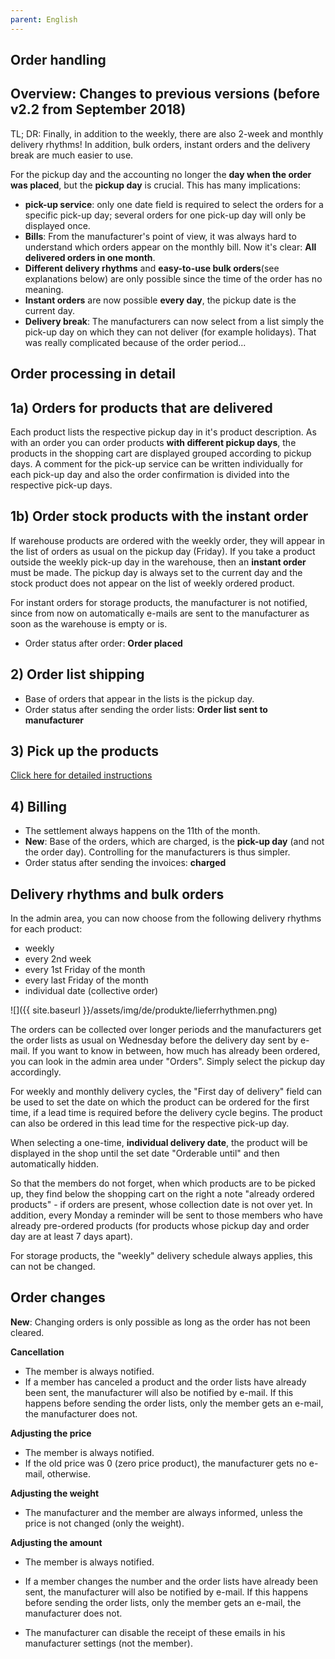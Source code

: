 ```yaml
---
parent: English
---
```

## Order handling

## Overview: Changes to previous versions (before v2.2 from September 2018)
TL; DR: Finally, in addition to the weekly, there are also 2-week and monthly delivery rhythms! In addition, bulk orders, instant orders and the delivery break are much easier to use.

For the pickup day and the accounting no longer the **day when the order was placed**, but the **pickup day** is crucial. This has many implications:

* **pick-up service**: only one date field is required to select the orders for a specific pick-up day; several orders for one pick-up day will only be displayed once.
* **Bills**: From the manufacturer's point of view, it was always hard to understand which orders appear on the monthly bill. Now it's clear: **All delivered orders in one month**.
* **Different delivery rhythms** and **easy-to-use bulk orders**(see explanations below) are only possible since the time of the order has no meaning.
* **Instant orders** are now possible **every day**, the pickup date is the current day.
* **Delivery break**: The manufacturers can now select from a list simply the pick-up day on which they can not deliver (for example holidays). That was really complicated because of the order period...


## Order processing in detail

## 1a) Orders for products that are delivered
Each product lists the respective pickup day in it's product description. As with an order you can order products **with different pickup days**, the products in the shopping cart are displayed grouped according to pickup days. A comment for the pick-up service can be written individually for each pick-up day and also the order confirmation is divided into the respective pick-up days.

## 1b) Order stock products with the instant order
If warehouse products are ordered with the weekly order, they will appear in the list of orders as usual on the pickup day (Friday). If you take a product outside the weekly pick-up day in the warehouse, then an **instant order** must be made. The pickup day is always set to the current day and the stock product does not appear on the list of weekly ordered product.

For instant orders for storage products, the manufacturer is not notified, since from now on automatically e-mails are sent to the manufacturer as soon as the warehouse is empty or is.

* Order status after order: **Order placed** <i class="fas fa-cart-arrow-down ok"></i>

## 2) Order list shipping
* Base of orders that appear in the lists is the pickup day.
* Order status after sending the order lists: **Order list sent to manufacturer** <i class="far fa-envelope ok"></i>

## 3) Pick up the products
[Click here for detailed instructions]({{site.baseurl}}/en/pick-up-products)

## 4) Billing
* The settlement always happens on the 11th of the month.
* **New**: Base of the orders, which are charged, is the **pick-up day** (and not the order day). Controlling for the manufacturers is thus simpler.
* Order status after sending the invoices: **charged** <i class="fas fa-lock not-ok"></i>


## Delivery rhythms and bulk orders
In the admin area, you can now choose from the following delivery rhythms for each product:

* weekly
* every 2nd week
* every 1st Friday of the month
* every last Friday of the month
* individual date (collective order)

![]({{ site.baseurl }}/assets/img/de/produkte/lieferrhythmen.png)

The orders can be collected over longer periods and the manufacturers get the order lists as usual on Wednesday before the delivery day sent by e-mail. If you want to know in between, how much has already been ordered, you can look in the admin area under "Orders". Simply select the pickup day accordingly.

For weekly and monthly delivery cycles, the "First day of delivery" field can be used to set the date on which the product can be ordered for the first time, if a lead time is required before the delivery cycle begins. The product can also be ordered in this lead time for the respective pick-up day.

When selecting a one-time, **individual delivery date**, the product will be displayed in the shop until the set date "Orderable until" and then automatically hidden.

So that the members do not forget, when which products are to be picked up, they find below the shopping cart on the right a note "already ordered products" - if orders are present, whose collection date is not over yet. In addition, every Monday a reminder will be sent to those members who have already pre-ordered products (for products whose pickup day and order day are at least 7 days apart).

For storage products, the "weekly" delivery schedule always applies, this can not be changed.

## Order changes
**New**: Changing orders is only possible as long as the order has not been cleared.

**Cancellation**
* The member is always notified.
* If a member has canceled a product and the order lists have already been sent, the manufacturer will also be notified by e-mail. If this happens before sending the order lists, only the member gets an e-mail, the manufacturer does not.

**Adjusting the price**
* The member is always notified.
* If the old price was 0 (zero price product), the manufacturer gets no e-mail, otherwise.

**Adjusting the weight**
* The manufacturer and the member are always informed, unless the price is not changed (only the weight).

**Adjusting the amount**
* The member is always notified.
* If a member changes the number and the order lists have already been sent, the manufacturer will also be notified by e-mail. If this happens before sending the order lists, only the member gets an e-mail, the manufacturer does not.


* The manufacturer can disable the receipt of these emails in his manufacturer settings (not the member).
